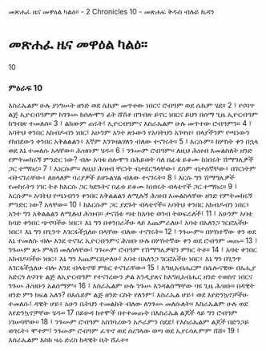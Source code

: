 ﻿
 መጽሐፈ ዜና መዋዕል ካልዕ። - 2 Chronicles 10 - መጽሐፍ ቅዱስ ብሉይ ኪዳን
# መጽሐፈ ዜና መዋዕል ካልዕ።
10
### ምዕራፍ 10
እስራኤልም ሁሉ ያነግሡት ዘንድ ወደ ሴኬም መጥተው ነበርና ሮብዓም ወደ ሴኬም ሄደ።
2 ፤ የናባጥ ልጅ ኢዮርብዓምም ከንጉሡ ከሰሎሞን ፊት ሸሽቶ በግብጽ ይኖር ነበርና ይህን በሰማ ጊዜ ኢዮርብዓም ከግብጽ ተመለሰ።
3 ፤ ልከውም ጠሩት፤ ኢዮርብዓምና እስራኤልም ሁሉ መጥተው ሮብዓምን።
4 ፤ አባትህ ቀንበር አክብዶብን ነበር፤ አሁንም አንተ ጽኑውን የአባትህን አገዛዝ፥ በላያችንም የጫነውን የከበደውን ቀንበር አቅልልልን፥ እኛም እንገዛልሃለን ብለው ተናገሩት።
5 ፤ እርሱም። ከሦስት ቀን በኋላ ወደ እኔ ተመለሱ አላቸው። ሕዝቡም ሄዱ።
6 ፤ ንጉሡም ሮብዓም። ለዚህ ሕዝብ እመልስለት ዘንድ የምትመክሩኝ ምንድር ነው? ብሎ አባቱ ሰሎሞን በሕይወት ሳለ በፊቱ ይቆሙ ከነበሩት ሽማግሌዎች ጋር ተማከረ።
7 ፤ እነርሱም። ለዚህ ሕዝብ ቸርነት ብታደርግላቸው፥ ደስም ብታሰኛቸው፥ በገርነትም ብትናገራቸው፥ ለዘላለም ባሪያዎች ይሆኑልሃል ብለው ተናገሩት።
8 ፤ እርሱ ግን ሽማግሌዎች የመከሩትን ነገር ትቶ ከእርሱ ጋር ካደጉትና በፊቱ ይቆሙ ከነበሩት ብላቴኖች ጋር ተማከረ።
9 ፤ እርሱም። አባትህ የጫነብንን ቀንበር አቅልልልን ለሚሉኝ ሕዝብ እመልስላቸው ዘንድ የምትመክሩኝ ምንድር ነው? አላቸው።
10 ፤ ከእርሱም ጋር ያደጉት ብላቴኖች። አባትህ ቀንበር አክብዶብን ነበር፥ አንተ ግን አቅልልልን ለሚሉህ ሕዝብ። ታናሽቱ ጣቴ ከአባቴ ወገብ ትወፍራለች፤
11 ፤ አሁንም አባቴ ከባድ ቀንበር ጭኖባችሁ ነበር፥ እኔ ግን በቀንበራችሁ ላይ እጨምራለሁ፤ አባቴ በአለንጋ ገርፎአችሁ ነበር፥ እኔ ግን በጊንጥ እገርፋችኋለሁ በላቸው ብለው ተናገሩት።
12 ፤ ንጉሡም። በሦስተኛው ቀን ወደ እኔ ተመለሱ ብሎ እንደ ተናገረ ኢዮርብዓምና ሕዝቡ ሁሉ በሦስተኛው ቀን ወደ ሮብዓም መጡ።
13 ፤ ንጉሡም ጽኑ ምላሽ መለሰላቸው፤ ንጉሡም ሮብዓም የሽማግሌዎቹን ምክር ትቶ።
14 ፤ አባቴ ቀንበር አክብዶባችሁ ነበር፥ እኔ ግን እጨምርበታለሁ፤ አባቴ በአለንጋ ገርፎአችሁ ነበር፥ እኔ ግን በጊንጥ እገርፋችኋለሁ ብሎ እንደ ብላቴኖቹ ምክር ተናገራቸው።
15 ፤ እግዚአብሔርም በሴሎናዊው በአሒያ አድርጎ ለናባጥ ልጅ ለኢዮርብዓም የተናገረውን ቃል እንዲያጸና ከእግዚአብሔር ዘንድ ተወስኖ ነበርና ንጉሡ ሕዝቡን አልሰማም።
16 ፤ እስራኤልም ሁሉ ንጉሡ እንዳልሰማቸው ባዩ ጊዜ ሕዝቡ። በዳዊት ዘንድ ምን ክፍል አለን? በእሴይም ልጅ ዘንድ ርስት የለንም፤ እስራኤል ሆይ፥ ወደ እየድንኳኖቻችሁ ተመለሱ፤ ዳዊት ሆይ፥ አሁን ቤትህን ተመልከት ብለው ለንጉሡ መለሱለት። እስራኤልም ሁሉ ወደ እየድንኳኖቻቸው ሄዱ።
17  በይሁዳ ከተሞች በተቀመጡት በእስራኤል ልጆች ላይ ግን ሮብዓም ነገሠባቸው።
18 ፤ ንጉሡም ሮብዓም አስገባሪውን አዶራምን ሰደደ፤ የእስራኤልም ልጆች በድንጋይ ወገሩት፥ ሞተም፤ ንጉሡም ሮብዓም ፈጥኖ ወደ ሰረገላው ወጣ ወደ ኢየሩሳሌምም ሸሸ።
19 ፤ እስራኤልም እስከ ዛሬ ድረስ ከዳዊት ቤት ሸፈተ። 
